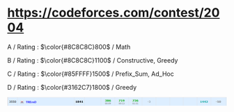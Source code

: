 # https://codeforces.com/contest/2004

A / Rating : $\color{#8C8C8C}800$ / Math

B / Rating : $\color{#8C8C8C}1100$ / Constructive, Greedy

C / Rating : $\color{#85FFFF}1500$ / Prefix_Sum, Ad_Hoc

D / Rating : $\color{#3162C7}1800$ / Greedy


![My Image](https://github.com/kss418/Codeforces/blob/main/Images/1008.png)

